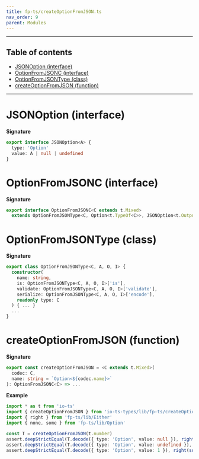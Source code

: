 ```yaml
---
title: fp-ts/createOptionFromJSON.ts
nav_order: 9
parent: Modules
---
```


---

<h2 class="text-delta">Table of contents</h2>

- [JSONOption (interface)](#jsonoption-interface)
- [OptionFromJSONC (interface)](#optionfromjsonc-interface)
- [OptionFromJSONType (class)](#optionfromjsontype-class)
- [createOptionFromJSON (function)](#createoptionfromjson-function)

---

# JSONOption (interface)

**Signature**

```ts
export interface JSONOption<A> {
  type: 'Option'
  value: A | null | undefined
}
```

# OptionFromJSONC (interface)

**Signature**

```ts
export interface OptionFromJSONC<C extends t.Mixed>
  extends OptionFromJSONType<C, Option<t.TypeOf<C>>, JSONOption<t.OutputOf<C>>, t.mixed> {}
```

# OptionFromJSONType (class)

**Signature**

```ts
export class OptionFromJSONType<C, A, O, I> {
  constructor(
    name: string,
    is: OptionFromJSONType<C, A, O, I>['is'],
    validate: OptionFromJSONType<C, A, O, I>['validate'],
    serialize: OptionFromJSONType<C, A, O, I>['encode'],
    readonly type: C
  ) { ... }
  ...
}
```

# createOptionFromJSON (function)

**Signature**

```ts
export const createOptionFromJSON = <C extends t.Mixed>(
  codec: C,
  name: string = `Option<${codec.name}>`
): OptionFromJSONC<C> => ...
```

**Example**

```ts
import * as t from 'io-ts'
import { createOptionFromJSON } from 'io-ts-types/lib/fp-ts/createOptionFromJSON'
import { right } from 'fp-ts/lib/Either'
import { none, some } from 'fp-ts/lib/Option'

const T = createOptionFromJSON(t.number)
assert.deepStrictEqual(T.decode({ type: 'Option', value: null }), right(none))
assert.deepStrictEqual(T.decode({ type: 'Option', value: undefined }), right(none))
assert.deepStrictEqual(T.decode({ type: 'Option', value: 1 }), right(some(1)))
```
